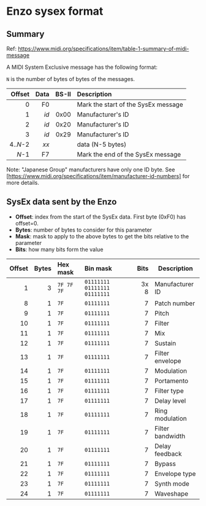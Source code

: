 # Enzo sysex format

## Summary

Ref: https://www.midi.org/specifications/item/table-1-summary-of-midi-message

A MIDI System Exclusive message has the following format:

`N` is the number of bytes of bytes of the messages.

| Offset | Data   | BS-II | Description                            |
| ------:| ------:| -----:|:-------------------------------------- |
|      0 |     F0 |       | Mark the start of the SysEx message    | 
|      1 |   _id_ |  0x00 | Manufacturer's ID                      |
|      2 |   _id_ |  0x20 | Manufacturer's ID                      |
|      3 |   _id_ |  0x29 | Manufacturer's ID                      |
| 4.._N_-2 | _xx_ |       | data (N-5 bytes)                 |
|    _N_-1 |   F7 |       | Mark the end of the SysEx message      |

Note: "Japanese Group" manufacturers have only one ID byte. See [https://www.midi.org/specifications/item/manufacturer-id-numbers] for more details.


## SysEx data sent by the Enzo

- **Offset**: index from the start of the SysEx data. First byte (0xF0) has offset=0.
- **Bytes**: number of bytes to consider for this parameter
- **Mask**: mask to apply to the above bytes to get the bits relative to the parameter
- **Bits**: how many bits form the value


| Offset | Bytes | Hex mask   | Bin mask            | Bits | Description |
| ------:| -----:| :--------- | :------------------ | ----:| ----------- |
|      1 |     3 | `7F 7F 7F` | `01111111 01111111 01111111` | 3x 8 | Manufacturer ID |
|      8 |     1 | `7F`       | `01111111         ` |    7 | Patch number |
|      9 |     1 | `7F`       | `01111111`          |    7 | Pitch |
|     10 |     1 | `7F`       | `01111111`          |    7 | Filter |
|     11 |     1 | `7F`       | `01111111`          |    7 | Mix |
|     12 |     1 | `7F`       | `01111111`          |    7 | Sustain |
|     13 |     1 | `7F`       | `01111111`          |    7 | Filter envelope |
|     14 |     1 | `7F`       | `01111111`          |    7 | Modulation |
|     15 |     1 | `7F`       | `01111111`          |    7 | Portamento |
|     16 |     1 | `7F`       | `01111111`          |    7 | Filter type |
|     17 |     1 | `7F`       | `01111111`          |    7 | Delay level |
|     18 |     1 | `7F`       | `01111111`          |    7 | Ring modulation |
|     19 |     1 | `7F`       | `01111111`          |    7 | Filter bandwidth |
|     20 |     1 | `7F`       | `01111111`          |    7 | Delay feedback |
|     21 |     1 | `7F`       | `01111111`          |    7 | Bypass |
|     22 |     1 | `7F`       | `01111111`          |    7 | Envelope type |
|     23 |     1 | `7F`       | `01111111`          |    7 | Synth mode |
|     24 |     1 | `7F`       | `01111111`          |    7 | Waveshape |
